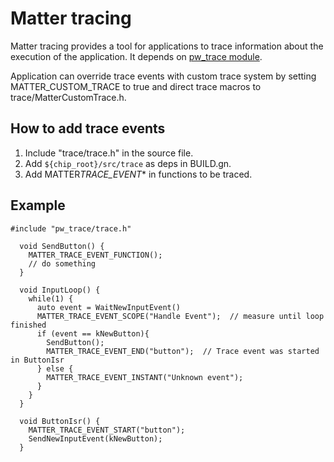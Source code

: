 # Matter tracing

Matter tracing provides a tool for applications to trace information about the
execution of the application. It depends on
[pw_trace module](https://pigweed.dev/pw_trace/).

Application can override trace events with custom trace system by setting
MATTER_CUSTOM_TRACE to true and direct trace macros to
trace/MatterCustomTrace.h.

## How to add trace events

1. Include "trace/trace.h" in the source file.
2. Add `${chip_root}/src/trace` as deps in BUILD.gn.
3. Add MATTER*TRACE_EVENT*\* in functions to be traced.

## Example

```
#include "pw_trace/trace.h"

  void SendButton() {
    MATTER_TRACE_EVENT_FUNCTION();
    // do something
  }

  void InputLoop() {
    while(1) {
      auto event = WaitNewInputEvent()
      MATTER_TRACE_EVENT_SCOPE("Handle Event");  // measure until loop finished
      if (event == kNewButton){
        SendButton();
        MATTER_TRACE_EVENT_END("button");  // Trace event was started in ButtonIsr
      } else {
        MATTER_TRACE_EVENT_INSTANT("Unknown event");
      }
    }
  }

  void ButtonIsr() {
    MATTER_TRACE_EVENT_START("button");
    SendNewInputEvent(kNewButton);
  }
```
